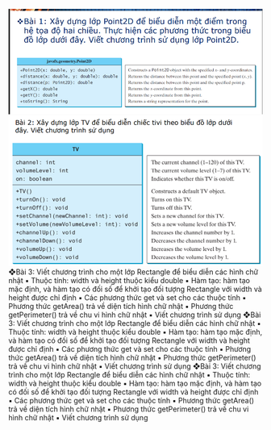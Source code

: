 ![img.png](img.png)
![img_1.png](img_1.png)
❖Bài 3: Viết chương trình cho một lớp Rectangle để biểu
diễn các hình chữ nhật
▪ Thuộc tính: width và height thuộc kiểu double
▪ Hàm tạo: hàm tạo mặc định, và hàm tạo có đối số để khởi tạo
đối tượng Rectangle với width và height được chỉ định
▪ Các phương thức get và set cho các thuộc tính
▪ Phương thức getArea() trả về diện tích hình chữ nhật
▪ Phương thức getPerimeter() trả về chu vi hình chữ nhật
▪ Viết chương trình sử dụng
❖Bài 3: Viết chương trình cho một lớp Rectangle để biểu
diễn các hình chữ nhật
▪ Thuộc tính: width và height thuộc kiểu double
▪ Hàm tạo: hàm tạo mặc định, và hàm tạo có đối số để khởi tạo
đối tượng Rectangle với width và height được chỉ định
▪ Các phương thức get và set cho các thuộc tính
▪ Phương thức getArea() trả về diện tích hình chữ nhật
▪ Phương thức getPerimeter() trả về chu vi hình chữ nhật
▪ Viết chương trình sử dụng
❖Bài 3: Viết chương trình cho một lớp Rectangle để biểu
diễn các hình chữ nhật
▪ Thuộc tính: width và height thuộc kiểu double
▪ Hàm tạo: hàm tạo mặc định, và hàm tạo có đối số để khởi tạo
đối tượng Rectangle với width và height được chỉ định
▪ Các phương thức get và set cho các thuộc tính
▪ Phương thức getArea() trả về diện tích hình chữ nhật
▪ Phương thức getPerimeter() trả về chu vi hình chữ nhật
▪ Viết chương trình sử dụng
